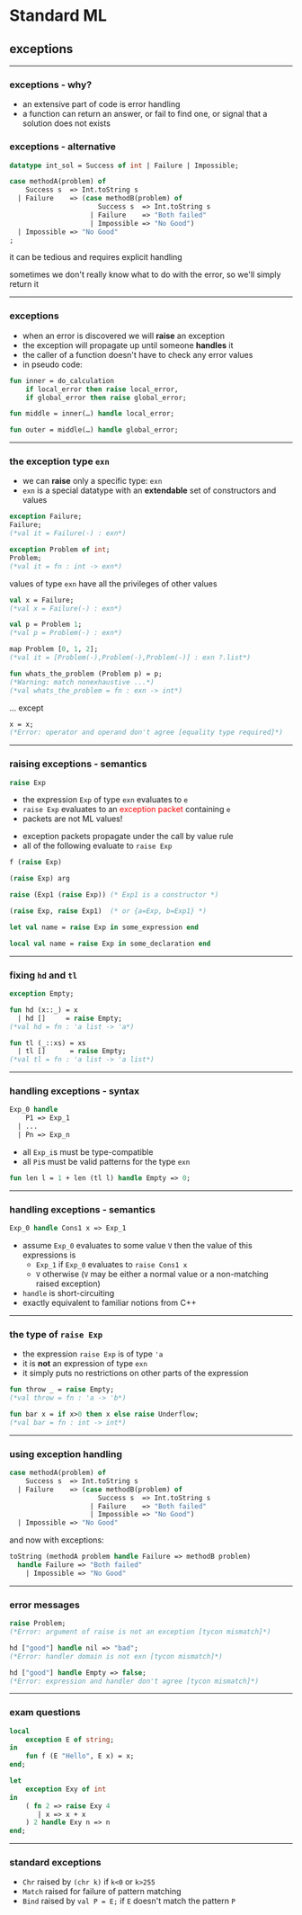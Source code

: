 # Standard ML

## exceptions

---

### exceptions - why?

* an extensive part of code is error handling
* a function can return an answer, or fail to find one, or signal that a solution does not exists

<!--vert-->

### exceptions - alternative

```sml
datatype int_sol = Success of int | Failure | Impossible;

case methodA(problem) of
    Success s  => Int.toString s
  | Failure    => (case methodB(problem) of
                      Success s  => Int.toString s
                    | Failure    => "Both failed"
                    | Impossible => "No Good")
  | Impossible => "No Good"
;
```

it can be tedious and requires explicit handling

sometimes we don't really know what to do with the error, so we'll simply return it

---

### exceptions

* when an error is discovered we will **raise** an exception
* the exception will propagate up until someone **handles** it
* the caller of a function doesn't have to check any error values
* in pseudo code:

```sml
fun inner = do_calculation
    if local_error then raise local_error,
    if global_error then raise global_error;

fun middle = inner(…) handle local_error;

fun outer = middle(…) handle global_error;
```

---

### the exception type `exn`

* we can **raise** only a specific type: `exn`
* `exn` is a special datatype with an **extendable** set of constructors and values

```sml
exception Failure;
Failure;
(*val it = Failure(-) : exn*)

exception Problem of int;
Problem;
(*val it = fn : int -> exn*)
```
<!-- .element: data-thebe-executable-sml -->

<!--vert-->

values of type `exn` have all the privileges of other values

```sml
val x = Failure;
(*val x = Failure(-) : exn*)

val p = Problem 1;
(*val p = Problem(-) : exn*)

map Problem [0, 1, 2];
(*val it = [Problem(-),Problem(-),Problem(-)] : exn ?.list*)

fun whats_the_problem (Problem p) = p;
(*Warning: match nonexhaustive ...*)
(*val whats_the_problem = fn : exn -> int*)
```
<!-- .element: data-thebe-executable-sml -->

... except

```sml
x = x;
(*Error: operator and operand don't agree [equality type required]*)
```
<!-- .element: data-thebe-executable-sml -->

---

### raising exceptions - semantics

```sml
raise Exp
```

* the expression `Exp` of type `exn` evaluates to `e`
* `raise Exp` evaluates to an <span style="color: red;">exception packet</span> containing `e`
* packets are not ML values!

<!--vert-->

* exception packets propagate under the call by value rule
* all of the following evaluate to `raise Exp`

```sml
f (raise Exp)

(raise Exp) arg

raise (Exp1 (raise Exp)) (* Exp1 is a constructor *)

(raise Exp, raise Exp1)  (* or {a=Exp, b=Exp1} *)

let val name = raise Exp in some_expression end

local val name = raise Exp in some_declaration end
```

---

### fixing `hd` and `tl`

```sml
exception Empty;

fun hd (x::_) = x
  | hd []     = raise Empty;
(*val hd = fn : 'a list -> 'a*)

fun tl (_::xs) = xs
  | tl []      = raise Empty;
(*val tl = fn : 'a list -> 'a list*)
```
<!-- .element: data-thebe-executable-sml -->

---

### handling exceptions - syntax

```sml
Exp_0 handle
    P1 => Exp_1
  | ...
  | Pn => Exp_n
```

* all `Exp_i`s must be type-compatible
* all `Pi`s must be valid patterns for the type `exn`

```sml
fun len l = 1 + len (tl l) handle Empty => 0;
```
<!-- .element: data-thebe-executable-sml -->

---

### handling exceptions - semantics

```sml
Exp_0 handle Cons1 x => Exp_1
```

* assume `Exp_0` evaluates to some value `V` then the value of this expressions is
  * `Exp_1` if `Exp_0` evaluates to `raise Cons1 x`
  * `V` otherwise (`V` may be either a normal value or a non-matching raised exception)
* `handle` is short-circuiting
* exactly equivalent to familiar notions from C++

---

### the type of `raise Exp`

* the expression `raise Exp` is of type `'a`
* it is **not** an expression of type `exn`
* it simply puts no restrictions on other parts of the expression

```sml
fun throw _ = raise Empty;
(*val throw = fn : 'a -> 'b*)

fun bar x = if x>0 then x else raise Underflow;
(*val bar = fn : int -> int*)
```
<!-- .element: data-thebe-executable-sml -->

---

### using exception handling

```sml
case methodA(problem) of
    Success s  => Int.toString s
  | Failure    => (case methodB(problem) of
                      Success s  => Int.toString s
                    | Failure    => "Both failed"
                    | Impossible => "No Good")
  | Impossible => "No Good"
```

and now with exceptions:

```sml
toString (methodA problem handle Failure => methodB problem)
  handle Failure => "Both failed"
    | Impossible => "No Good"
```

---

### error messages

```sml
raise Problem;
(*Error: argument of raise is not an exception [tycon mismatch]*)

hd ["good"] handle nil => "bad";
(*Error: handler domain is not exn [tycon mismatch]*)

hd ["good"] handle Empty => false;
(*Error: expression and handler don't agree [tycon mismatch]*)
```
<!-- .element: data-thebe-executable-sml -->

---

### exam questions

```sml
local
    exception E of string;
in
    fun f (E "Hello", E x) = x;
end;
```
<!-- .element: data-thebe-executable-sml -->

<!--vert-->

```sml
let
    exception Exy of int
in
    ( fn 2 => raise Exy 4
       | x => x + x
    ) 2 handle Exy n => n
end;
```
<!-- .element: data-thebe-executable-sml -->

---

### standard exceptions

* `Chr` raised by `(chr k)` if `k<0` or `k>255`
* `Match` raised for failure of pattern matching
* `Bind` raised by `val P = E;` if `E` doesn't match the pattern `P`
